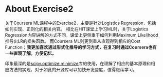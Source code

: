 # About Exercise2

关于Coursera ML课程中的Exercise2，主要是针对Logistics Regression，包括如何实现、正则化的相关内容。
相比在HIT课堂上学习ML时，关于Logistics Regression内容讲解的方式不同，课堂上更侧重于如何利用Maximum Likelihood推导出LR的损失函数。
而Coursera ML则更侧重从直观得到相应的Cost Function；**我更加喜欢通过形式化推导的学习方式，在复习时通过Coursera也有一些直观了解，方便记忆。**

印象最深的是[scipy.optimize.minimize](https://docs.scipy.org/doc/scipy/reference/generated/scipy.optimize.minimize.html#scipy.optimize.minimize)库的使用，在理解了相应的基本原理和相应方法的实现，对于如此的开源库可以加快开发速度，值得继续学习。